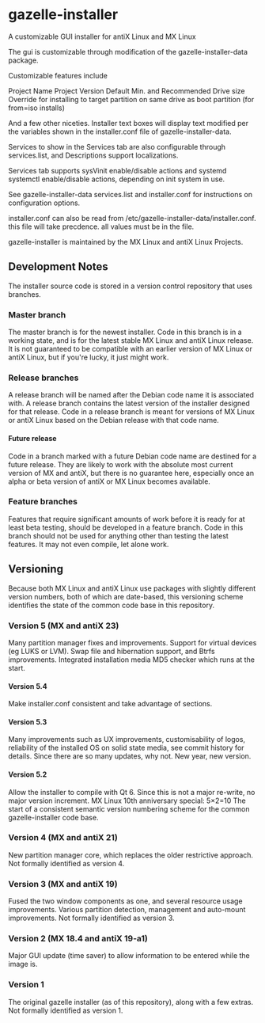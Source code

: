 gazelle-installer
============

A customizable GUI installer for antiX Linux and MX Linux

The gui is customizable through modification of the gazelle-installer-data package.

Customizable features include

Project Name
Project Version
Default Min. and Recommended Drive size
Override for installing to target partition on same drive as boot partition (for from=iso installs)

And a few other niceties.  Installer text boxes will display text modified per the variables shown 
in the installer.conf file of gazelle-installer-data.

Services to show in the Services tab are also configurable through services.list, and Descriptions support localizations.

Services tab supports sysVinit enable/disable actions and systemd systemctl enable/disable actions, depending on init system in use.

See gazelle-installer-data services.list and installer.conf for instructions on configuration options.

installer.conf can also be read from /etc/gazelle-installer-data/installer.conf.  this file will take precdence.  all values must be in the file.

gazelle-installer is maintained by the MX Linux and antiX Linux Projects.

Development Notes
-----------------
The installer source code is stored in a version control repository that uses branches.

### Master branch
The master branch is for the newest installer. Code in this branch is in a working state, and is for the latest stable MX Linux and antiX Linux release.
It is not guaranteed to be compatible with an earlier version of MX Linux or antiX Linux, but if you're lucky, it just might work.

### Release branches
A release branch will be named after the Debian code name it is associated with. A release branch contains the latest version of the installer designed for that release.
Code in a release branch is meant for versions of MX Linux or antiX Linux based on the Debian release with that code name.
#### Future release
Code in a branch marked with a future Debian code name are destined for a future release. They are likely to work with the absolute most current version of MX and antiX, but there is no guarantee here, especially once an alpha or beta version of antiX or MX Linux becomes available.

### Feature branches
Features that require significant amounts of work before it is ready for at least beta testing, should be developed in a feature branch.
Code in this branch should not be used for anything other than testing the latest features. It may not even compile, let alone work.

Versioning
----------
Because both MX Linux and antiX Linux use packages with slightly different version numbers, both of which are date-based, this versioning scheme identifies the state of the common code base in this repository.

### Version 5 (MX and antiX 23)
Many partition manager fixes and improvements. Support for virtual devices (eg LUKS or LVM).
Swap file and hibernation support, and Btrfs improvements.
Integrated installation media MD5 checker which runs at the start.
#### Version 5.4
Make installer.conf consistent and take advantage of sections.
#### Version 5.3
Many improvements such as UX improvements, customisability of logos, reliability of the installed OS on solid state media, see commit history for details.
Since there are so many updates, why not. New year, new version.
#### Version 5.2
Allow the installer to compile with Qt 6. Since this is not a major re-write, no major version increment.
MX Linux 10th anniversary special: 5×2=10
The start of a consistent semantic version numbering scheme for the common gazelle-installer code base.

### Version 4 (MX and antiX 21)
New partition manager core, which replaces the older restrictive approach.
Not formally identified as version 4.

### Version 3 (MX and antiX 19)
Fused the two window components as one, and several resource usage improvements.
Various partition detection, management and auto-mount improvements.
Not formally identified as version 3.

### Version 2 (MX 18.4 and antiX 19-a1)
Major GUI update (time saver) to allow information to be entered while the image is.

### Version 1
The original gazelle installer (as of this repository), along with a few extras.
Not formally identified as version 1.
